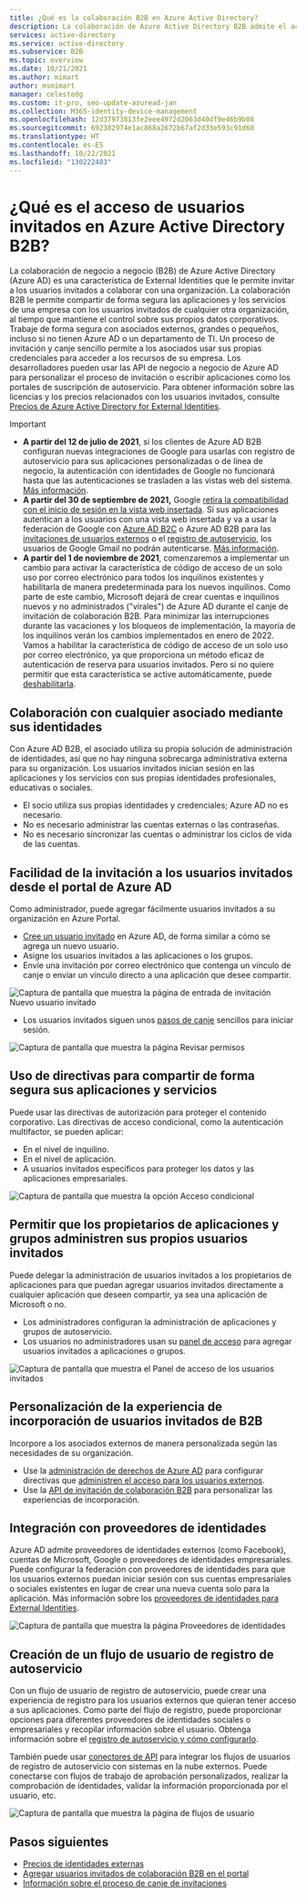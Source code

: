```yaml
---
title: ¿Qué es la colaboración B2B en Azure Active Directory?
description: La colaboración de Azure Active Directory B2B admite el acceso de usuarios invitados, para poder compartir recursos de forma segura y colaborar con asociados externos.
services: active-directory
ms.service: active-directory
ms.subservice: B2B
ms.topic: overview
ms.date: 10/21/2021
ms.author: mimart
author: msmimart
manager: celestedg
ms.custom: it-pro, seo-update-azuread-jan
ms.collection: M365-identity-device-management
ms.openlocfilehash: 12d37973813fe2eee4972d2063d40df9e46b9b08
ms.sourcegitcommit: 692382974e1ac868a2672b67af2d33e593c91d60
ms.translationtype: HT
ms.contentlocale: es-ES
ms.lasthandoff: 10/22/2021
ms.locfileid: "130222483"
---
```

# <a name="what-is-guest-user-access-in-azure-active-directory-b2b"></a>¿Qué es el acceso de usuarios invitados en Azure Active Directory B2B?

La colaboración de negocio a negocio (B2B) de Azure Active Directory (Azure AD) es una característica de External Identities que le permite invitar a los usuarios invitados a colaborar con una organización. La colaboración B2B le permite compartir de forma segura las aplicaciones y los servicios de una empresa con los usuarios invitados de cualquier otra organización, al tiempo que mantiene el control sobre sus propios datos corporativos. Trabaje de forma segura con asociados externos, grandes o pequeños, incluso si no tienen Azure AD o un departamento de TI. Un proceso de invitación y canje sencillo permite a los asociados usar sus propias credenciales para acceder a los recursos de su empresa. Los desarrolladores pueden usar las API de negocio a negocio de Azure AD para personalizar el proceso de invitación o escribir aplicaciones como los portales de suscripción de autoservicio. Para obtener información sobre las licencias y los precios relacionados con los usuarios invitados, consulte [Precios de Azure Active Directory for External Identities](https://azure.microsoft.com/pricing/details/active-directory/external-identities/).  

> [!IMPORTANT]
>
> - **A partir del 12 de julio de 2021**, si los clientes de Azure AD B2B configuran nuevas integraciones de Google para usarlas con registro de autoservicio para sus aplicaciones personalizadas o de línea de negocio, la autenticación con identidades de Google no funcionará hasta que las autenticaciones se trasladen a las vistas web del sistema. [Más información](google-federation.md#deprecation-of-web-view-sign-in-support).
> - **A partir del 30 de septiembre de 2021,** Google [retira la compatibilidad con el inicio de sesión en la vista web insertada](https://developers.googleblog.com/2016/08/modernizing-oauth-interactions-in-native-apps.html). Si sus aplicaciones autentican a los usuarios con una vista web insertada y va a usar la federación de Google con [Azure AD B2C](../../active-directory-b2c/identity-provider-google.md) o Azure AD B2B para las [invitaciones de usuarios externos](google-federation.md) o el [registro de autoservicio](identity-providers.md), los usuarios de Google Gmail no podrán autenticarse. [Más información](google-federation.md#deprecation-of-web-view-sign-in-support).
> - **A partir del 1 de noviembre de 2021**, comenzaremos a implementar un cambio para activar la característica de código de acceso de un solo uso por correo electrónico para todos los inquilinos existentes y habilitarla de manera predeterminada para los nuevos inquilinos. Como parte de este cambio, Microsoft dejará de crear cuentas e inquilinos nuevos y no administrados ("virales") de Azure AD durante el canje de invitación de colaboración B2B. Para minimizar las interrupciones durante las vacaciones y los bloqueos de implementación, la mayoría de los inquilinos verán los cambios implementados en enero de 2022. Vamos a habilitar la característica de código de acceso de un solo uso por correo electrónico, ya que proporciona un método eficaz de autenticación de reserva para usuarios invitados. Pero si no quiere permitir que esta característica se active automáticamente, puede [deshabilitarla](one-time-passcode.md#disable-email-one-time-passcode).

## <a name="collaborate-with-any-partner-using-their-identities"></a>Colaboración con cualquier asociado mediante sus identidades

Con Azure AD B2B, el asociado utiliza su propia solución de administración de identidades, así que no hay ninguna sobrecarga administrativa externa para su organización. Los usuarios invitados inician sesión en las aplicaciones y los servicios con sus propias identidades profesionales, educativas o sociales.

- El socio utiliza sus propias identidades y credenciales; Azure AD no es necesario.
- No es necesario administrar las cuentas externas o las contraseñas.
- No es necesario sincronizar las cuentas o administrar los ciclos de vida de las cuentas.  

## <a name="easily-invite-guest-users-from-the-azure-ad-portal"></a>Facilidad de la invitación a los usuarios invitados desde el portal de Azure AD

Como administrador, puede agregar fácilmente usuarios invitados a su organización en Azure Portal.

- [Cree un usuario invitado](b2b-quickstart-add-guest-users-portal.md) en Azure AD, de forma similar a cómo se agrega un nuevo usuario.
- Asigne los usuarios invitados a las aplicaciones o los grupos.
- Envíe una invitación por correo electrónico que contenga un vínculo de canje o enviar un vínculo directo a una aplicación que desee compartir.

![Captura de pantalla que muestra la página de entrada de invitación Nuevo usuario invitado](media/what-is-b2b/add-a-b2b-user-to-azure-portal.png)

- Los usuarios invitados siguen unos [pasos de canje](redemption-experience.md) sencillos para iniciar sesión.

![Captura de pantalla que muestra la página Revisar permisos](media/what-is-b2b/consentscreen.png)


## <a name="use-policies-to-securely-share-your-apps-and-services"></a>Uso de directivas para compartir de forma segura sus aplicaciones y servicios

Puede usar las directivas de autorización para proteger el contenido corporativo. Las directivas de acceso condicional, como la autenticación multifactor, se pueden aplicar:

- En el nivel de inquilino.
- En el nivel de aplicación.
- A usuarios invitados específicos para proteger los datos y las aplicaciones empresariales.

![Captura de pantalla que muestra la opción Acceso condicional](media/what-is-b2b/tutorial-mfa-policy-2.png)



## <a name="let-application-and-group-owners-manage-their-own-guest-users"></a>Permitir que los propietarios de aplicaciones y grupos administren sus propios usuarios invitados

Puede delegar la administración de usuarios invitados a los propietarios de aplicaciones para que puedan agregar usuarios invitados directamente a cualquier aplicación que deseen compartir, ya sea una aplicación de Microsoft o no.

- Los administradores configuran la administración de aplicaciones y grupos de autoservicio.
- Los usuarios no administradores usan su [panel de acceso](https://myapps.microsoft.com) para agregar usuarios invitados a aplicaciones o grupos.

![Captura de pantalla que muestra el Panel de acceso de los usuarios invitados](media/what-is-b2b/access-panel-manage-app.png)

## <a name="customize-the-onboarding-experience-for-b2b-guest-users"></a>Personalización de la experiencia de incorporación de usuarios invitados de B2B

Incorpore a los asociados externos de manera personalizada según las necesidades de su organización.

- Use la [administración de derechos de Azure AD](../governance/entitlement-management-overview.md) para configurar directivas que [administren el acceso para los usuarios externos](../governance/entitlement-management-external-users.md#how-access-works-for-external-users).
- Use la [API de invitación de colaboración B2B](/graph/api/resources/invitation) para personalizar las experiencias de incorporación.

## <a name="integrate-with-identity-providers"></a>Integración con proveedores de identidades

Azure AD admite proveedores de identidades externos (como Facebook), cuentas de Microsoft, Google o proveedores de identidades empresariales. Puede configurar la federación con proveedores de identidades para que los usuarios externos puedan iniciar sesión con sus cuentas empresariales o sociales existentes en lugar de crear una nueva cuenta solo para la aplicación. Más información sobre los [proveedores de identidades para External Identities](identity-providers.md).

![Captura de pantalla que muestra la página Proveedores de identidades](media/what-is-b2b/identity-providers.png)


## <a name="create-a-self-service-sign-up-user-flow"></a>Creación de un flujo de usuario de registro de autoservicio

Con un flujo de usuario de registro de autoservicio, puede crear una experiencia de registro para los usuarios externos que quieran tener acceso a sus aplicaciones. Como parte del flujo de registro, puede proporcionar opciones para diferentes proveedores de identidades sociales o empresariales y recopilar información sobre el usuario. Obtenga información sobre el [registro de autoservicio y cómo configurarlo](self-service-sign-up-overview.md).

También puede usar [conectores de API](api-connectors-overview.md) para integrar los flujos de usuarios de registro de autoservicio con sistemas en la nube externos. Puede conectarse con flujos de trabajo de aprobación personalizados, realizar la comprobación de identidades, validar la información proporcionada por el usuario, etc.

![Captura de pantalla que muestra la página de flujos de usuario](media/what-is-b2b/self-service-sign-up-user-flow-overview.png)
<!--TODO: Add screenshot with API connectors -->

## <a name="next-steps"></a>Pasos siguientes

- [Precios de identidades externas](external-identities-pricing.md)
- [Agregar usuarios invitados de colaboración B2B en el portal](add-users-administrator.md)
- [Información sobre el proceso de canje de invitaciones](redemption-experience.md)
